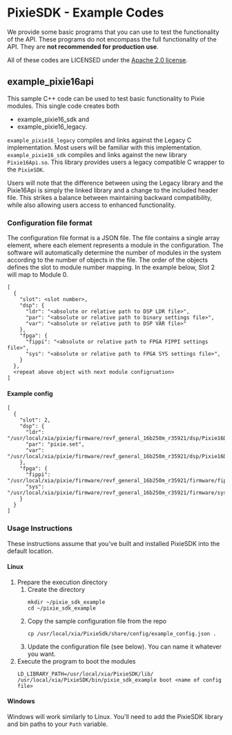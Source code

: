 # PixieSDK - Example Codes

We provide some basic programs that you can use to test the functionality of the API. These programs
do not encompass the full functionality of the API. They are **not recommended for production use**.

All of these codes are LICENSED under
the [Apache 2.0 license](https://www.apache.org/licenses/LICENSE-2.0.html).

## example_pixie16api

This sample C++ code can be used to test basic functionality to Pixie modules. This single code
creates both

* example_pixie16_sdk and
* example_pixie16_legacy.

`example_pixie16_legacy` compiles and links against the Legacy C implementation. Most users will be
familiar with this implementation. `example_pixie16_sdk` compiles and links against the new library 
`Pixie16Api.so`. This library provides users a legacy compatible C wrapper to the `PixieSDK`. 

Users will note that the difference between using the Legacy library and the Pixie16Api is simply the 
linked library and a change to the included header file. This strikes a balance between maintaining
backward compatibility, while also allowing users access to enhanced functionality.

### Configuration file format
The configuration file format is a JSON file. The file contains a single array element, where each 
element represents a module in the configuration. The software will automatically determine the 
number of modules in the system according to the number of objects in the file. The order of the 
objects defines the slot to module number mapping. In the example below, Slot 2 will map to Module 0.
```
[
  {
    "slot": <slot number>,
    "dsp": {
      "ldr": "<absolute or relative path to DSP LDR file>",
      "par": "<absolute or relative path to binary settings file>",
      "var": "<absolute or relative path to DSP VAR file>"
    },
    "fpga": {
      "fippi": "<absolute or relative path to FPGA FIPPI settings file>",
      "sys": "<absolute or relative path to FPGA SYS settings file>",
    }
  },
  <repeat above object with next module configruation>
]
```

#### Example config

```
[
  {
    "slot": 2,
    "dsp": {
      "ldr": "/usr/local/xia/pixie/firmware/revf_general_16b250m_r35921/dsp/Pixie16DSP_revfgeneral_16b250m_r35921.ldr",
      "par": "pixie.set",
      "var": "/usr/local/xia/pixie/firmware/revf_general_16b250m_r35921/dsp/Pixie16DSP_revfgeneral_16b250m_r35921.var"
    },
    "fpga": {
      "fippi": "/usr/local/xia/pixie/firmware/revf_general_16b250m_r35921/firmware/fippixie16_revfgeneral_16b250m_r36563.bin",
      "sys": "/usr/local/xia/pixie/firmware/revf_general_16b250m_r35921/firmware/syspixie16_revfgeneral_adc250mhz_r33339.bin",
    }
  }
]
```

### Usage Instructions

These instructions assume that you've built and installed PixieSDK into the default location.

#### Linux
1. Prepare the execution directory
    1. Create the directory
       ```shell script
       mkdir ~/pixie_sdk_example
       cd ~/pixie_sdk_example
       ```
    1. Copy the sample configuration file from the repo
        ```shell script
        cp /usr/local/xia/PixieSdk/share/config/example_config.json .
        ```
    2. Update the configuration file (see below). You can name it whatever you want.
2. Execute the program to boot the modules
   ```shell script
   LD_LIBRARY_PATH=/usr/local/xia/PixieSDK/lib/ /usr/local/xia/PixieSDK/bin/pixie_sdk_example boot <name of config file>
   ```

#### Windows
Windows will work similarly to Linux. You'll need to add the PixieSDK library and bin paths to your `Path` variable.
